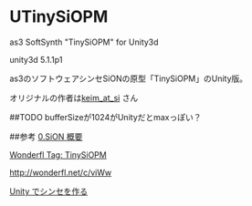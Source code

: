 # UTinySiOPM
as3 SoftSynth "TinySiOPM" for Unity3d

unity3d 5.1.1p1

as3のソフトウェアシンセSiONの原型「TinySiOPM」のUnity版。  

オリジナルの作者は[keim_at_si](https://twitter.com/keim_at_si) さん

##TODO
bufferSizeが1024がUnityだとmaxっぽい？

##参考
[0.SiON 概要](http://keim.hatenablog.com/entry/20090917/p1)

[Wonderfl Tag: TinySiOPM](http://wonderfl.net/tag/TinySiOPM)

http://wonderfl.net/c/viWw

[Unity でシンセを作る](https://gist.github.com/keijiro/3806478)
